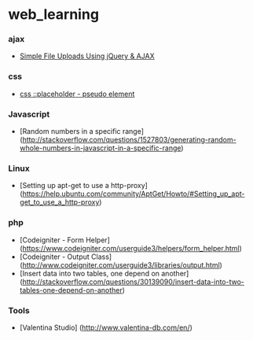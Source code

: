 # web_learning
### ajax
  * [Simple File Uploads Using jQuery & AJAX](https://abandon.ie/notebook/simple-file-uploads-using-jquery-ajax)

### css
  * [css ::placeholder - pseudo element](https://css-tricks.com/almanac/selectors/p/placeholder/)
  
### Javascript
  * [Random numbers in a specific range] (http://stackoverflow.com/questions/1527803/generating-random-whole-numbers-in-javascript-in-a-specific-range)
  
### Linux
  * [Setting up apt-get to use a http-proxy] (https://help.ubuntu.com/community/AptGet/Howto/#Setting_up_apt-get_to_use_a_http-proxy)
  
### php
  * [Codeigniter - Form Helper] (https://www.codeigniter.com/userguide3/helpers/form_helper.html)
  * [Codeigniter - Output Class] (http://www.codeigniter.com/userguide3/libraries/output.html)
  * [Insert data into two tables, one depend on another] (http://stackoverflow.com/questions/30139090/insert-data-into-two-tables-one-depend-on-another)

  
### Tools
 * [Valentina Studio] (http://www.valentina-db.com/en/)
